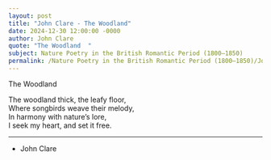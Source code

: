 ```yaml
---
layout: post
title: "John Clare - The Woodland"
date: 2024-12-30 12:00:00 -0000
author: John Clare
quote: "The Woodland  "
subject: Nature Poetry in the British Romantic Period (1800–1850)
permalink: /Nature Poetry in the British Romantic Period (1800–1850)/John Clare/John Clare - The Woodland
---
```


The Woodland  

The woodland thick, the leafy floor,  
Where songbirds weave their melody,  
In harmony with nature’s lore,  
I seek my heart, and set it free.

---

- John Clare
